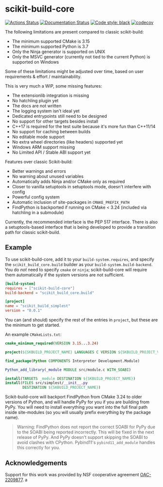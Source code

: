 # scikit-build-core

[![Actions Status][actions-badge]][actions-link]
[![Documentation Status][rtd-badge]][rtd-link]
[![Code style: black][black-badge]][black-link]
[![codecov][codecov-badge]][codecov-link]

<!-- Not implemented yet
[![PyPI version][pypi-version]][pypi-link]
[![Conda-Forge][conda-badge]][conda-link]
[![PyPI platforms][pypi-platforms]][pypi-link]

[![GitHub Discussion][github-discussions-badge]][github-discussions-link]
[![Gitter][gitter-badge]][gitter-link]
-->

The following limitations are present compared to classic scikit-build:

- The minimum supported CMake is 3.15
- The minimum supported Python is 3.7
- Only the Ninja generator is supported on UNIX
- Only the MSVC generator (currently not tied to the current Python) is
  supported on Windows

Some of these limitations might be adjusted over time, based on user
requirements & effort / maintainability.

This is very much a WIP, some missing features:

- The extensionlib integration is missing
- No hatchling plugin yet
- The docs are not written
- The logging system isn't ideal yet
- Dedicated entrypoints still need to be designed
- No support for other targets besides install
- C++17 is required for the test suite because it's more fun than C++11/14
- No support for caching between builds
- No editable mode support
- No extra wheel directories (like headers) supported yet
- Windows ARM support missing
- No Limited API / Stable ABI support yet

Features over classic Scikit-build:

- Better warnings and errors
- No warning about unused variables
- Automatically adds Ninja and/or CMake only as required
- Closer to vanilla setuptools in setuptools mode, doesn't interfere with config
- Powerful config system
- Automatic inclusion of site-packages in `CMAKE_PREFIX_PATH`
- FindPython is backported if running on CMake < 3.24 (included via hatchling in
  a submodule)

Currently, the recommended interface is the PEP 517 interface. There is also a
setuptools-based interface that is being developed to provide a transition path
for classic scikit-build.

## Example

To use scikit-build-core, add it to your `build-system.requires`, and specify
the `scikit_build_core.build` builder as your `build-system.build-backend`. You
do _not_ need to specify `cmake` or `ninja`; scikit-build-core will require them
automatically if the system versions are not sufficient.

```toml
[build-system]
requires = ["scikit-build-core"]
build-backend = "scikit_build_core.build"

[project]
name = "scikit_build_simplest"
version = "0.0.1"
```

You can (and should) specify the rest of the entries in `project`, but these are
the minimum to get started.

An example `CMakeLists.txt`:

```cmake
cmake_minimum_required(VERSION 3.15...3.24)

project(${SKBUILD_PROJECT_NAME} LANGUAGES C VERSION ${SKBUILD_PROJECT_VERSION})

find_package(Python COMPONENTS Interpreter Development.Module)

Python_add_library(_module MODULE src/module.c WITH_SOABI)

install(TARGETS _module DESTINATION ${SKBUILD_PROJECT_NAME})
install(FILES src/simplest/__init__.py
        DESTINATION ${SKBUILD_PROJECT_NAME})
```

Scikit-build-core will backport FindPython from CMake 3.24 to older versions of
Python, and will handle PyPy for you if you are building from PyPy. You will
need to install everything you want into the full final path inside site-modules
(so you will usually prefix everything by the package name).

> Warning: FindPython does not report the correct SOABI for PyPy due to the
> SOABI being reported incorrectly. This will be fixed in the next release of
> PyPy. And PyPy doesn't support skipping the SOABI to avoid clashes with
> CPython. Pybind11's `pybind11_add_module` handles this correctly for you.

## Acknowledgements

Support for this work was provided by NSF cooperative agreement [OAC-2209877][].
a

<!-- prettier-ignore-start -->
[actions-badge]:            https://github.com/henryiii/scikit-build-core/workflows/CI/badge.svg
[actions-link]:             https://github.com/henryiii/scikit-build-core/actions
[black-badge]:              https://img.shields.io/badge/code%20style-black-000000.svg
[black-link]:               https://github.com/psf/black
[conda-badge]:              https://img.shields.io/conda/vn/conda-forge/scikit-build-core
[conda-link]:               https://github.com/conda-forge/scikit-build-core-feedstock
[github-discussions-badge]: https://img.shields.io/static/v1?label=Discussions&message=Ask&color=blue&logo=github
[github-discussions-link]:  https://github.com/scikit-build/scikit-build-core/discussions
[gitter-badge]:             https://badges.gitter.im/https://github.com/scikit-build/scikit-build-core/community.svg
[gitter-link]:              https://gitter.im/https://github.com/scikit-build/scikit-build-core/community?utm_source=badge&utm_medium=badge&utm_campaign=pr-badge
[codecov-badge]: https://codecov.io/gh/henryiii/scikit-build-core/branch/main/graph/badge.svg?token=ZLbQzIvyG8
[codecov-link]: https://codecov.io/gh/henryiii/scikit-build-core
[pypi-link]:                https://pypi.org/project/scikit-build-core/
[pypi-platforms]:           https://img.shields.io/pypi/pyversions/scikit-build-core
[pypi-version]:             https://badge.fury.io/py/scikit-build-core.svg
[rtd-badge]:                https://readthedocs.org/projects/scikit-build-core/badge/?version=latest
[rtd-link]:                 https://scikit-build-core.readthedocs.io/en/latest/?badge=latest
[sk-badge]:                 https://scikit-hep.org/assets/images/Scikit--HEP-Project-blue.svg
[OAC-2209877]:              https://www.nsf.gov/awardsearch/showAward?AWD_ID=2209877&HistoricalAwards=false
<!-- prettier-ignore-end -->
